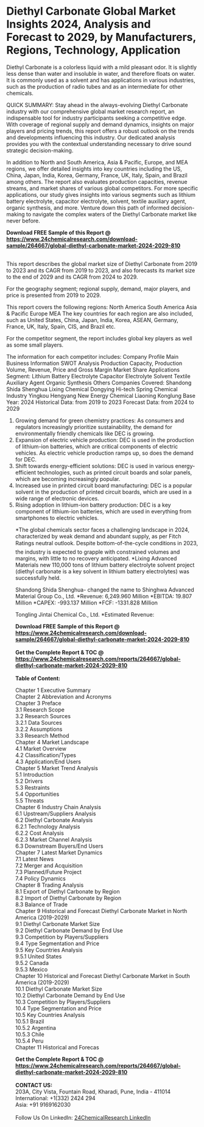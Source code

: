 <h1>Diethyl Carbonate Global Market Insights 2024, Analysis and Forecast to 2029, by Manufacturers, Regions, Technology, Application</h1><p>Diethyl Carbonate is a colorless liquid with a mild pleasant odor. It is slightly less dense than water and insoluble in water, and therefore floats on water. It is commonly used as a solvent and has applications in various industries, such as the production of radio tubes and as an intermediate for other chemicals.</p><p>

QUICK SUMMARY:
Stay ahead in the always-evolving Diethyl Carbonate industry with our comprehensive global market research report, an indispensable tool for industry participants seeking a competitive edge. With coverage of regional supply and demand dynamics, insights on major players and pricing trends, this report offers a robust outlook on the trends and developments influencing this industry. Our dedicated analysis provides you with the contextual understanding necessary to drive sound strategic decision-making.</p><p>
In addition to North and South America, Asia &amp; Pacific, Europe, and MEA regions, we offer detailed insights into key countries including the US, China, Japan, India, Korea, Germany, France, UK, Italy, Spain, and Brazil among others. The report also evaluates production capacities, revenue streams, and market shares of various global competitors. For more specific applications, our study gives insights into various segments such as lithium battery electrolyte, capacitor electrolyte, solvent, textile auxiliary agent, organic synthesis, and more. Venture down this path of informed decision-making to navigate the complex waters of the Diethyl Carbonate market like never before.</p><div><b>Download FREE Sample of this Report @ 
            <a href="https://www.24chemicalresearch.com/download-sample/264667/global-diethyl-carbonate-market-2024-2029-810">
            https://www.24chemicalresearch.com/download-sample/264667/global-diethyl-carbonate-market-2024-2029-810</a></b></div><br><p>
This report describes the global market size of Diethyl Carbonate from 2019 to 2023 and its CAGR from 2019 to 2023, and also forecasts its market size to the end of 2029 and its CAGR from 2024 to 2029.</p><p>
For the geography segment; regional supply, demand, major players, and price is presented from 2019 to 2029.</p><p>
This report covers the following regions:
North America
South America
Asia &amp; Pacific
Europe
MEA
The key countries for each region are also included, such as United States, China, Japan, India, Korea, ASEAN, Germany, France, UK, Italy, Spain, CIS, and Brazil etc.</p><p>
For the competitor segment, the report includes global key players as well as some small players.</p><p>
The information for each competitor includes:
Company Profile
Main Business Information
SWOT Analysis
Production Capacity, Production Volume, Revenue, Price and Gross Margin
Market Share
Applications Segment:
Lithium Battery Electrolyte
Capacitor Electrolyte
Solvent
Textile Auxiliary Agent
Organic Synthesis
Others
Companies Covered:
Shandong Shida Shenghua
Lixing Chemical
Dongying Hi-tech Spring Chemical Industry
Yingkou Hengyang New Energy Chemical
Liaoning Konglung
Base Year: 2024
Historical Data: from 2019 to 2023
Forecast Data: from 2024 to 2029</p><p>

1. Growing demand for green chemistry practices: As consumers and regulators increasingly prioritize sustainability, the demand for environmentally friendly chemicals like DEC is growing.
2. Expansion of electric vehicle production: DEC is used in the production of lithium-ion batteries, which are critical components of electric vehicles. As electric vehicle production ramps up, so does the demand for DEC.
3. Shift towards energy-efficient solutions: DEC is used in various energy-efficient technologies, such as printed circuit boards and solar panels, which are becoming increasingly popular.
4. Increased use in printed circuit board manufacturing: DEC is a popular solvent in the production of printed circuit boards, which are used in a wide range of electronic devices.
5. Rising adoption in lithium-ion battery production: DEC is a key component of lithium-ion batteries, which are used in everything from smartphones to electric vehicles.</p><p>
*The global chemicals sector faces a challenging landscape in 2024, characterized by weak demand and abundant supply, as per Fitch Ratings neutral outlook. Despite bottom-of-the-cycle conditions in 2023, the industry is expected to grapple with constrained volumes and margins, with little to no recovery anticipated.
*Lixing Advanced Materials new 110,000 tons of lithium battery electrolyte solvent project (diethyl carbonate is a key solvent in lithium battery electrolytes) was successfully held.</p><p>
Shandong Shida Shenghua- changed the name to Shinghwa Advanced Material Group Co., Ltd.
*Revenue: 6,249.960 Million
*EBITDA: 19.807 Million
*CAPEX: -993.137 Million
*FCF: -1331.828 Million</p><p>
Tongling Jintai Chemical Co., Ltd.
*Estimated Revenue: </p><div><b>Download FREE Sample of this Report @ 
            <a href="https://www.24chemicalresearch.com/download-sample/264667/global-diethyl-carbonate-market-2024-2029-810">
            https://www.24chemicalresearch.com/download-sample/264667/global-diethyl-carbonate-market-2024-2029-810</a></b></div><br><div><b>Get the Complete Report & TOC @ 
            <a href="https://www.24chemicalresearch.com/reports/264667/global-diethyl-carbonate-market-2024-2029-810">
            https://www.24chemicalresearch.com/reports/264667/global-diethyl-carbonate-market-2024-2029-810</a></b></div><br>
            <b>Table of Content:</b><p>Chapter 1 Executive Summary<br />
Chapter 2 Abbreviation and Acronyms<br />
Chapter 3 Preface<br />
3.1 Research Scope<br />
3.2 Research Sources<br />
3.2.1 Data Sources<br />
3.2.2 Assumptions<br />
3.3 Research Method<br />
Chapter 4 Market Landscape<br />
4.1 Market Overview<br />
4.2 Classification/Types<br />
4.3 Application/End Users<br />
Chapter 5 Market Trend Analysis<br />
5.1 Introduction<br />
5.2 Drivers<br />
5.3 Restraints<br />
5.4 Opportunities<br />
5.5 Threats<br />
Chapter 6 Industry Chain Analysis<br />
6.1 Upstream/Suppliers Analysis<br />
6.2 Diethyl Carbonate Analysis<br />
6.2.1 Technology Analysis<br />
6.2.2 Cost Analysis<br />
6.2.3 Market Channel Analysis<br />
6.3 Downstream Buyers/End Users<br />
Chapter 7 Latest Market Dynamics<br />
7.1 Latest News<br />
7.2 Merger and Acquisition<br />
7.3 Planned/Future Project<br />
7.4 Policy Dynamics<br />
Chapter 8 Trading Analysis<br />
8.1 Export of Diethyl Carbonate by Region<br />
8.2 Import of Diethyl Carbonate by Region<br />
8.3 Balance of Trade<br />
Chapter 9 Historical and Forecast Diethyl Carbonate Market in North America (2019-2029)<br />
9.1 Diethyl Carbonate Market Size<br />
9.2 Diethyl Carbonate Demand by End Use<br />
9.3 Competition by Players/Suppliers<br />
9.4 Type Segmentation and Price<br />
9.5 Key Countries Analysis<br />
9.5.1 United States<br />
9.5.2 Canada<br />
9.5.3 Mexico<br />
Chapter 10 Historical and Forecast Diethyl Carbonate Market in South America (2019-2029)<br />
10.1 Diethyl Carbonate Market Size<br />
10.2 Diethyl Carbonate Demand by End Use<br />
10.3 Competition by Players/Suppliers<br />
10.4 Type Segmentation and Price<br />
10.5 Key Countries Analysis<br />
10.5.1 Brazil<br />
10.5.2 Argentina<br />
10.5.3 Chile<br />
10.5.4 Peru<br />
Chapter 11 Historical and Forecas</p><div><b>Get the Complete Report & TOC @ 
            <a href="https://www.24chemicalresearch.com/reports/264667/global-diethyl-carbonate-market-2024-2029-810">
            https://www.24chemicalresearch.com/reports/264667/global-diethyl-carbonate-market-2024-2029-810</a></b></div><br><b>CONTACT US:</b><br>
            203A, City Vista, Fountain Road, Kharadi, Pune, India - 411014<br>
            International: +1(332) 2424 294<br>
            Asia: +91 9169162030 <br><br>
            Follow Us On LinkedIn: <a href="https://www.linkedin.com/company/24chemicalresearch/">24ChemicalResearch LinkedIn</a>